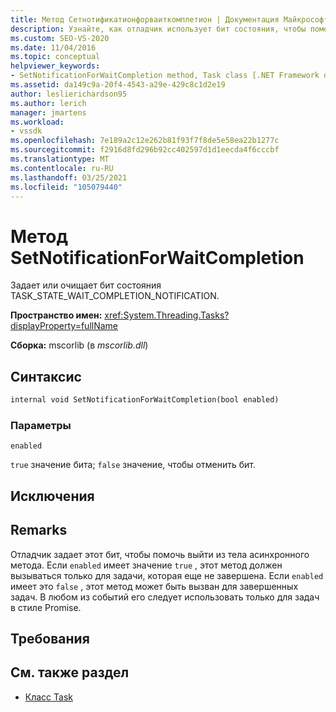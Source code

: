 ```yaml
---
title: Метод Сетнотификатионфорваиткомплетион | Документация Майкрософт
description: Узнайте, как отладчик использует бит состояния, чтобы помочь выйти из тела асинхронного метода для задач в стиле Promise.
ms.custom: SEO-VS-2020
ms.date: 11/04/2016
ms.topic: conceptual
helpviewer_keywords:
- SetNotificationForWaitCompletion method, Task class [.NET Framework debug engines]
ms.assetid: da149c9a-20f4-4543-a29e-429c8c1d2e19
author: leslierichardson95
ms.author: lerich
manager: jmartens
ms.workload:
- vssdk
ms.openlocfilehash: 7e189a2c12e262b81f93f7f8de5e58ea22b1277c
ms.sourcegitcommit: f2916d8fd296b92cc402597d1d1eecda4f6cccbf
ms.translationtype: MT
ms.contentlocale: ru-RU
ms.lasthandoff: 03/25/2021
ms.locfileid: "105079440"
---
```

# <a name="setnotificationforwaitcompletion-method"></a>Метод SetNotificationForWaitCompletion
Задает или очищает бит состояния TASK_STATE_WAIT_COMPLETION_NOTIFICATION.

 **Пространство имен:** <xref:System.Threading.Tasks?displayProperty=fullName>

 **Сборка:** mscorlib (в *mscorlib.dll*)

## <a name="syntax"></a>Синтаксис

```vb
internal void SetNotificationForWaitCompletion(bool enabled)
```

### <a name="parameters"></a>Параметры
 `enabled`

 `true` значение бита; `false` значение, чтобы отменить бит.

## <a name="exceptions"></a>Исключения

## <a name="remarks"></a>Remarks
 Отладчик задает этот бит, чтобы помочь выйти из тела асинхронного метода. Если `enabled` имеет значение `true` , этот метод должен вызываться только для задачи, которая еще не завершена. Если `enabled` имеет это `false` , этот метод может быть вызван для завершенных задач. В любом из событий его следует использовать только для задач в стиле Promise.

## <a name="requirements"></a>Требования

## <a name="see-also"></a>См. также раздел
- [Класс Task](../../extensibility/debugger/task-class-internal-members.md)
